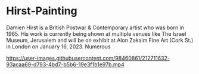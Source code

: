 # Hirst-Painting
Damien Hirst is a British Postwar &amp; Contemporary artist who was born in 1965. His work is currently being shown at multiple venues like The Israel Museum, Jerusalem and will be on exhibit at Alon Zakaim Fine Art (Cork St.) in London on January 16, 2023. Numerous



https://user-images.githubusercontent.com/98460861/212711632-93acaa69-d793-4bd7-b5b6-19e3f1b1e97b.mp4

